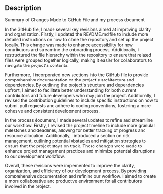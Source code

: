 # <Assignment No.2>

## Description

Summary of Changes Made to GitHub File and my process document

  In the GitHub file, I made several key revisions aimed at improving clarity and organization. Firstly, I updated the README.md file to include more detailed instructions on how to clone the repository and set up the project locally. This change was made to enhance accessibility for new contributors and streamline the onboarding process. Additionally, I restructured the file hierarchy within the repository to ensure that related files were grouped together logically, making it easier for collaborators to navigate the project's contents.

  Furthermore, I incorporated new sections into the GitHub file to provide comprehensive documentation on the project's architecture and dependencies. By outlining the project's structure and dependencies upfront, I aimed to facilitate better understanding for both current contributors and future developers who may join the project. Additionally, I revised the contribution guidelines to include specific instructions on how to submit pull requests and adhere to coding conventions, fostering a more cohesive and consistent development process.

  In the process document, I made several updates to refine and streamline our workflow. Firstly, I revised the project timeline to include more granular milestones and deadlines, allowing for better tracking of progress and resource allocation. Additionally, I introduced a section on risk management, outlining potential obstacles and mitigation strategies to ensure that the project stays on track. These changes were made to enhance project management practices and minimize potential disruptions to our development workflow.

  Overall, these revisions were implemented to improve the clarity, organization, and efficiency of our development process. By providing comprehensive documentation and refining our workflow, I aimed to create a more collaborative and productive environment for all contributors involved in the project.

